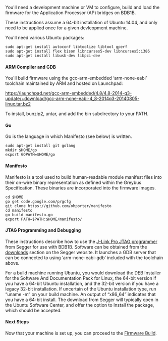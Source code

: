 You'll need a development machine or VM to configure, build and load the firmware for the Application Processor (AP) bridges on BDB1B.

These instructions assume a 64-bit installation of Ubuntu 14.04, and only need to be applied once for a given devleopment machine.

You'll need various Ubuntu packages:

````
sudo apt-get install autoconf libtoolize libtool gperf
sudo apt-get install flex bison libncurses5-dev libncurses5:i386
sudo apt-get install libusb-dev libpci-dev
````

#### ARM Compiler and GDB
You'll build firmware using the gcc-arm-embedded ‘arm-none-eabi’ toolchain maintained by ARM and hosted on Launchpad:

https://launchpad.net/gcc-arm-embedded/4.8/4.8-2014-q3-update/+download/gcc-arm-none-eabi-4_8-2014q3-20140805-linux.tar.bz2

To install, bunzip2, untar, and add the bin subdirectory to your PATH.

#### Go

Go is the language in which Manifesto (see below) is written.

````
sudo apt-get install git golang
mkdir $HOME/go
export GOPATH=$HOME/go
````

#### Manifesto

Manifesto is a tool used to build human-readable module manifest files into their on-wire binary representation as defined within the Greybus Specification. These binaries are incorporated into the firmware images.

````
cd $HOME
go get code.google.com/p/gcfg
git clone https://github.com/ohporter/manifesto
cd manifesto
go build manifesto.go
export PATH=$PATH:$HOME/manifesto/
````

#### JTAG Programming and Debugging

These instructions describe how to use the [J-Link Pro JTAG programmer](http://www.segger.com/jlink-pro.html) from Segger for use with BDB1B. Software can be obtained from the [downloads](http://www.segger.com/jlink-software.html) section on the Segger website. It launches a GDB server that can be connected to using ‘arm-none-eabi-gdb’ included with the toolchain above.

For a build machine running Ubuntu, you would download the DEB Installer for the Software And Documentation Pack for Linux, the 64-bit version if you have a 64-bit Ubuntu installation, and the 32-bit version if you have a legacy 32-bit installation.  If uncertain of the Ubuntu installation type, run “uname -m” on your build machine.  An output of “x86_64” indicates that you have a 64-bit install.  The download from Segger will typically open in the Ubuntu Software Center, and offer the option to Install the package, which should be accepted.

#### Next Steps

Now that your machine is set up, you can proceed to the [Firmware Build](Firmware-Build).

